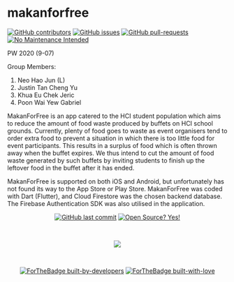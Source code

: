 # makanforfree

[![GitHub contributors](https://img.shields.io/github/contributors/N-HJ/MakanForFree.svg)](https://GitHub.com/N-HJ/MakanForFree/graphs/contributors/)
[![GitHub issues](https://img.shields.io/github/issues/Naereen/StrapDown.js.svg)](https://GitHub.com/N-HJ/MakanForFree/issues/)
[![GitHub pull-requests](https://img.shields.io/github/issues-pr/N-HJ/MakanForFree.svg)](https://GitHub.com/N-HJ/MakanForFree/pull/)
[![No Maintenance Intended](http://unmaintained.tech/badge.svg)](http://unmaintained.tech/)

PW 2020 (9-07)

Group Members:
1. Neo Hao Jun (L)
2. Justin Tan Cheng Yu
3. Khua Eu Chek Jeric
4. Poon Wai Yew Gabriel

MakanForFree is an app catered to the HCI student population which aims to reduce the amount of food waste produced by buffets on HCI school grounds. Currently, plenty of food goes to waste as event organisers tend to order extra food to prevent a situation in which there is too little food for event participants. This results in a surplus of food which is often thrown away when the buffet expires. We thus intend to cut the amount of food waste generated by such buffets by inviting students to finish up the leftover food in the buffet after it has ended.

MakanForFree is supported on both iOS and Android, but unfortunately has not found its way to the App Store or Play Store. MakanForFree was coded with Dart (Flutter), and Cloud Firestore was the chosen backend database. The Firebase Authentication SDK was also utilised in the application.

<center>

[![GitHub last commit](https://img.shields.io/github/last-commit/N-HJ/MakanForFree?style=flat)]()
[![Open Source? Yes!](https://badgen.net/badge/Open%20Source%20%3F/Yes%21/blue?icon=github)]()

<br/>

![](http://estruyf-github.azurewebsites.net/api/VisitorHit?user=N-HJ&repo=MakanForFree&countColorcountColor&countColor=%237B1E7A)

<br/>

[![ForTheBadge built-by-developers](http://ForTheBadge.com/images/badges/built-by-developers.svg)]()
[![ForTheBadge built-with-love](http://ForTheBadge.com/images/badges/built-with-love.svg)]()

</center>
